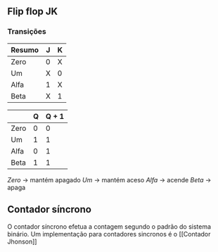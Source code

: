 ## Flip flop JK

### Transições
| Resumo | J   | K   |
| ------ | --- | --- |
| Zero   | 0   | X   |
| Um     | X   | 0   |
| Alfa   | 1   | X   |
| Beta   | X   | 1   |

|      | Q   | Q + 1 |
| ---- | --- | ----- |
| Zero | 0   | 0     |
| Um   | 1   | 1     |
| Alfa | 0   | 1     |
| Beta | 1   | 1     |
*Zero*  -> mantém apagado
*Um*   -> mantém aceso
*Alfa*  -> acende
*Beta* -> apaga

## Contador síncrono

O contador síncrono efetua a contagem 
segundo o padrão do sistema binário. Um implementação para contadores sincronos é o [[Contador Jhonson]]